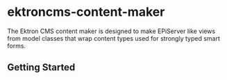 # ektroncms-content-maker
The Ektron CMS content maker is designed to make EPiServer like views from model classes that wrap content types used for strongly typed smart forms.

## Getting Started

